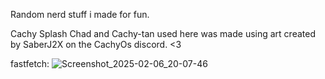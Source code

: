 Random nerd stuff i made for fun.

Cachy Splash Chad and Cachy-tan used here was made using art created by SaberJ2X on the CachyOs discord. <3

fastfetch:
![Screenshot_2025-02-06_20-07-46](https://github.com/user-attachments/assets/8962e993-6141-4f3c-a244-882d52ddcfa9)
